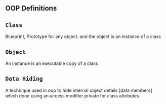## OOP Definitions

## `Class`
Blueprint, Prototype for any object. and the object is an instance of a class

## `Object`
An instance is an executable copy of a class

## `Data Hiding`
A technique used in oop to hide internal object details [data members] which done using an access modifier private for class attributes 
